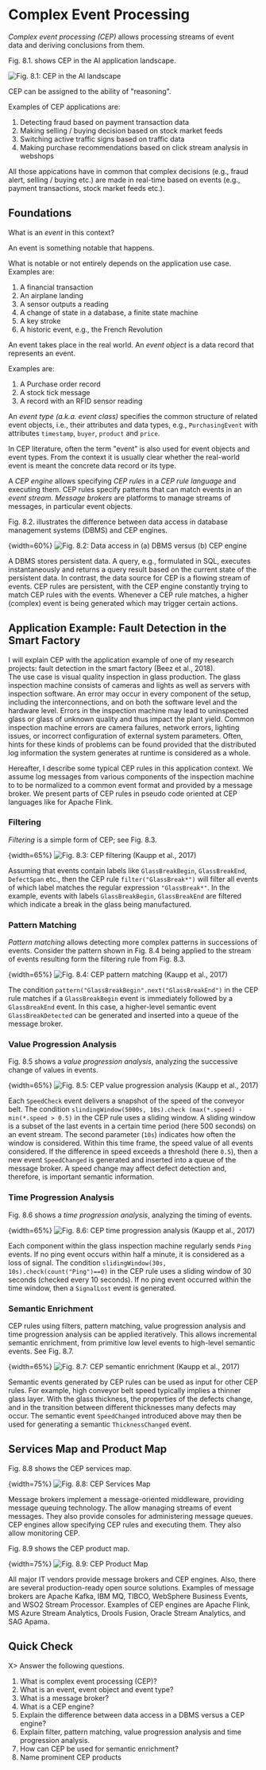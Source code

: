 
# Complex Event Processing

*Complex event processing (CEP)* allows processing streams of event data and deriving conclusions from them.

Fig. 8.1. shows CEP in the AI application landscape.

![Fig. 8.1: CEP in the AI landscape](images/AI_landscape-CEP.png)

CEP can be assigned to the ability of "reasoning". 


Examples of CEP applications are:

1. Detecting fraud based on payment transaction data
2. Making selling / buying decision based on stock market feeds
1. Switching active traffic signs based on traffic data
1. Making purchase recommendations based on click stream analysis in webshops

All those appications have in common that complex decisions (e.g., fraud alert, selling / buying etc.) are made in real-time based on events (e.g., payment transactions, stock market feeds etc.). 


## Foundations

What is an *event* in this context?

An event is something notable that happens.

What is notable or not entirely depends on the application use case. 
Examples are:

1. A financial transaction
1. An airplane landing
1. A sensor outputs a reading
1. A change of state in a database, a finite state machine
1. A key stroke
1. A historic event, e.g., the French Revolution

An event takes place in the real world.
An *event object* is a data record that represents an event.

Examples are:

1. A Purchase order record
1. A stock tick message
1. A record with an RFID sensor reading


An *event type (a.k.a. event class)* specifies the common structure of related event objects, i.e., their attributes and data types, e.g., `PurchasingEvent` with attributes `timestamp`, `buyer`, `product` and `price`.

In CEP literature, often the term "event" is also used for event objects and event types. From the context it is usually clear whether the real-world event is meant the concrete data record or its type.

A *CEP engine* allows specifying *CEP rules* in a *CEP rule language* and executing them. CEP rules specify patterns that can match events in an *event stream*. *Message brokers* are platforms to manage streams of messages, in particular event objects. 



Fig. 8.2. illustrates the difference between data access in database management systems (DBMS) and CEP engines.

{width=60%}
![Fig. 8.2: Data access in (a) DBMS versus (b) CEP engine](images/AI_landscape-CEP.png)


A DBMS stores persistent data. A query, e.g., formulated in SQL, executes instantaneously and returns a query result based on the current state of the persistent data.
In contrast, the data source for CEP is a flowing stream of events. CEP rules are persistent, with the CEP engine constantly trying to match CEP rules with the events. Whenever a CEP rule matches, a higher (complex) event is being generated which may trigger certain actions. 




## Application Example: Fault Detection in the Smart Factory

I will explain CEP with the application example of one of my research projects: fault detection in the smart factory (Beez et al., 2018).  
The use case is visual quality inspection in glass production. The glass inspection machine consists of cameras and lights as well as servers with inspection software. 
An error may occur in every component of the setup, including the interconnections, and on both the software level and the hardware level. Errors in the inspection machine may lead to uninspected glass or glass of unknown quality and thus impact the plant yield.
Common inspection machine errors are camera failures, network errors, lighting issues, or incorrect configuration of external system parameters. 
Often, hints for these kinds of problems can be found provided that the distributed log information the system generates at runtime is considered as a whole. 

Hereafter, I describe some typical CEP rules in this application context. We assume log messages from various components of the inspection machine to to be normalized to a common event format and provided by a message broker. We present parts of CEP rules in pseudo code oriented at CEP languages like for Apache Flink. 


### Filtering

*Filtering* is a simple form of CEP; see Fig. 8.3. 

{width=65%}
![Fig. 8.3: CEP filtering (Kaupp et al., 2017)](images/CEP_Filtering.jpg)


Assuming that events contain labels like `GlassBreakBegin`, `GlassBreakEnd`, `DefectSpan` etc., then the CEP rule `filter("GlassBreak*")` will filter all events of which label matches the regular expression `"GlassBreak*"`. In the example, events with labels `GlassBreakBegin`, `GlassBreakEnd` are filtered which indicate a break in the glass being manufactured. 


### Pattern Matching

*Pattern matching* allows detecting more complex patterns in successions of events. Consider the pattern shown in Fig. 8.4 being applied to the stream of events resulting form the filtering rule from Fig. 8.3.

{width=65%}
![Fig. 8.4: CEP pattern matching (Kaupp et al., 2017)](images/CEP_Pattern_Matching.jpg)

The condition `pattern("GlassBreakBegin".next("GlassBreakEnd")` in the CEP rule matches if a `GlassBreakBegin` event is immediately followed by a `GlassBreakEnd` event. In this case, a higher-level semantic event `GlassBreakDetected` can be generated and inserted into a queue of the message broker. 


### Value Progression Analysis

Fig. 8.5 shows a *value progression analysis*, analyzing the successive change of values in events. 


{width=65%}
![Fig. 8.5: CEP value progression analysis (Kaupp et al., 2017)](images/CEP_Value_Progression_Analysis.jpg)

Each `SpeedCheck` event delivers a snapshot of the speed of the conveyor belt. 
The condition `slindingWindow(5000s, 10s).check (max(*.speed) - min(*.speed > 0.5)` in the CEP rule uses a sliding window. A sliding window is a subset of the last events in a certain time period (here 500 seconds) on an event stream. The second parameter (`10s`) indicates how often the window is considered. Within this time frame, the speed value of all events considered. 
If the difference in speed exceeds a threshold (here `0.5`), then a new event `SpeedChanged` is generated and inserted into a queue of the message broker. 
A speed change may affect defect detection and, therefore, is important semantic information. 


### Time Progression Analysis

Fig. 8.6 shows a *time progression analysis*, analyzing the timing of events. 


{width=65%}
![Fig. 8.6: CEP time progression analysis (Kaupp et al., 2017)](images/CEP_Time_Progression_Analysis.jpg)

Each component within the glass inspection machine regularly sends `Ping` events. If no ping event occurs within half a minute, it is considered as a loss of signal. 
The condition `slidingWindow(30s, 10s).check(count("Ping")==0)` in the CEP rule uses a sliding window of 30 seconds (checked every 10 seconds). If no ping event occurred within the time window, then a `SignalLost` event is generated.

 





### Semantic Enrichment

CEP rules using filters, pattern matching, value progression analysis and time progression analysis can be applied iteratively. This allows incremental semantic enrichment, from primitive low level events to high-level semantic events. See Fig. 8.7.


{width=65%}
![Fig. 8.7: CEP semantic enrichment (Kaupp et al., 2017)](images/CEP_Semantic_Enrichment.jpg)

Semantic events generated by CEP rules can be used as input for other CEP rules. For example, high conveyor belt speed typically implies a thinner glass layer. With the glass thickness, the properties of the defects change, and in the transition between different thicknesses many defects may occur. The semantic event `SpeedChanged` introduced above may then be used for generating a semantic `ThicknessChanged` event. 






## Services Map and Product Map

Fig. 8.8 shows the CEP services map. 

{width=75%}
![Fig. 8.8: CEP Services Map](images/CEP_SM.png)


Message brokers implement a message-oriented middleware, providing message queuing technology. The allow managing streams of event messages. They also provide consoles for administering message queues. 
CEP engines allow specifying CEP rules and executing them. They also allow monitoring CEP.  



Fig. 8.9 shows the CEP product map. 


{width=75%}
![Fig. 8.9: CEP Product Map](images/CEP_PM.png)

All major IT vendors provide message brokers and CEP engines. Also, there are several production-ready open source solutions. 
Examples of message brokers are Apache Kafka, IBM MQ, TIBCO, WebSphere Business Events, and WSO2 Stream Processor.
Examples of CEP engines are Apache Flink,  MS Azure Stream Analytics, Drools Fusion, Oracle Stream Analytics, and SAG Apama.




## Quick Check

X> Answer the following questions.

1. What is complex event processing (CEP)?
1. What is an event, event object and event type?
2. What is a message broker?
2. What is a CEP engine? 
1. Explain the difference between data access in a DBMS versus a CEP engine?
2. Explain filter, pattern matching, value progression analysis and time progression analysis.
3. How can CEP be used for semantic enrichment?
1. Name prominent CEP products

